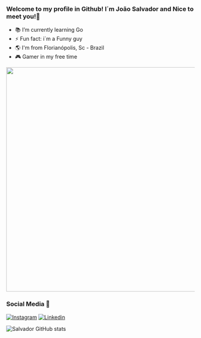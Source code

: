 ### Welcome to my profile in Github! I´m João Salvador and Nice to meet you!👋

- 📚 I’m currently learning Go
- ⚡ Fun fact: i´m a Funny guy
- 🌎 I'm from Florianópolis, Sc - Brazil
- 🎮 Gamer in my free time

<div align="right-float">
<img src="https://user-images.githubusercontent.com/82125523/186776135-39ac4a4b-1ac4-4d0f-b98b-4c1060716edc.png" width="600px" />
</div>




### Social Media 📲
[![Instagram](https://img.shields.io/badge/Instagram-E4405F?style=for-the-badge&logo=instagram&logoColor=white)](https://www.instagram.com/joao.svd/)
[![Linkedin](https://img.shields.io/badge/LinkedIn-0077B5?style=for-the-badge&logo=linkedin&logoColor=white)](https://www.linkedin.com/in/joão-salvador-rizzo/)

![Salvador GitHub stats](https://github-readme-stats.vercel.app/api?username=Ssalvador221&show_icons=true&theme=dracula)
